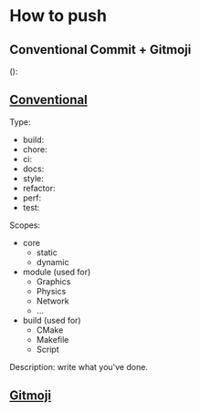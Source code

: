 # How to push

## Conventional Commit + Gitmoji

<type>(<scope>): <gitmoji> <description>

## [Conventional](https://www.conventionalcommits.org/en/v1.0.0/)

Type:
- build:
- chore:
- ci:
- docs:
- style:
- refactor:
- perf:
- test:

Scopes: 
- core
    - static
    - dynamic
- module (used for)
    - Graphics
    - Physics
    - Network
    - ...
- build (used for)
    - CMake
    - Makefile
    - Script

Description: write what you've done.

## [Gitmoji](https://gitmoji.dev)
